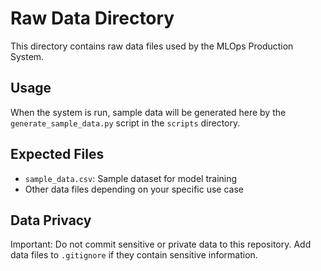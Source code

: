 # Raw Data Directory

This directory contains raw data files used by the MLOps Production System.

## Usage

When the system is run, sample data will be generated here by the `generate_sample_data.py` script in the `scripts` directory.

## Expected Files

- `sample_data.csv`: Sample dataset for model training
- Other data files depending on your specific use case

## Data Privacy

Important: Do not commit sensitive or private data to this repository. Add data files to `.gitignore` if they contain sensitive information.

